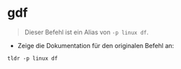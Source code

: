# gdf

> Dieser Befehl ist ein Alias von `-p linux df`.

- Zeige die Dokumentation für den originalen Befehl an:

`tldr -p linux df`
